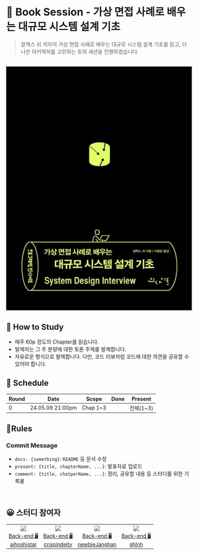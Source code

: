 # 📖 Book Session - 가상 면접 사례로 배우는 대규모 시스템 설계 기초
> 알렉스 쉬 저자의 가상 면접 사례로 배우는 대규모 시스템 설계 기초를 읽고, 더 나은 아키텍처를 고민하는 토의 세션을 진행하였습니다.

<br>
<img src="./.assets/System-Design-Interview-01.jpg" alt="System-Design-Interview" width="550">
</br>




## 🙌 How to Study
- 매주 60p 정도의 Chapter를 읽습니다.
- 발제자는 그 주 분량에 대한 토론 주제를 발제합니다.
- 자유로운 형식으로 발제합니다. 다만, 코드 리뷰처럼 코드에 대한 의견을 공유할 수 있어야 합니다.
  

## 📆 Schedule
|Round| Date             |Scope| Done | Present             |
|-----|------------------|-----|---|---------------------|
|0| 24.05.09 21:00pm | Chap 1~3 |   | 전체(1~3) |


## 🚦Rules
### Commit Message
- `docs: {something}`: `README` 등 문서 수정
- `present: {title, chapterName, ...}`: 발표자료 업로드
- `comment: {title, chatperName, ...}`: 정리, 공유할 내용 등 스터디를 위한 기록물 

<br>

## 😀 스터디 참여자

<table>

<tr>
  <td align=center>
  <a href="https://github.com/aihoshistar">
  <img src="https://avatars.githubusercontent.com/u/45850400?v=4" width="100px"  />
  <br/>
  Back-end 🖥
  <br/>
  aihoshistar
  </a>
  </td>
 
  <td align=center>
  <a href="https://github.com/crispindeity">
  <img src="https://avatars.githubusercontent.com/u/78953393?v=4" width="100px"  />
  <br/>
  Back-end 🖥
  <br/>
  crispindeity
  </a>
  </td>
  
  <td align=center>
  <a href="https://github.com/newbieJanghan">
  <img src="https://avatars.githubusercontent.com/u/102276240?v=4" width="100px"  />
  <br/>
  Back-end 🖥
  <br/>
  newbieJanghan
  </a>
  </td>
  
  <td align=center>
  <a href="https://github.com/ghlnh">
  <img src="https://avatars.githubusercontent.com/u/110441894?v=4" width="100px"  />
  <br/>
  Back-end 🖥
  <br/>
  ghlnh
  </a>
  </td>
</tr>

  
</table>

</br>

